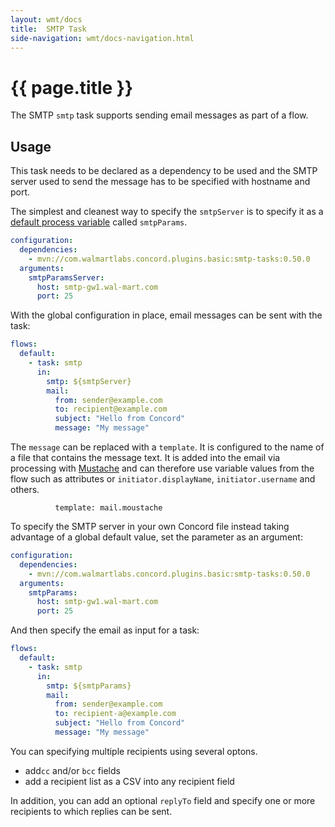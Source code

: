 ```yaml
---
layout: wmt/docs
title:  SMTP Task
side-navigation: wmt/docs-navigation.html
---
```


# {{ page.title }}

The SMTP `smtp` task supports sending email messages as part of a flow.

## Usage

This task needs to be declared as a dependency to be used and the SMTP server
used to send the message has to be specified with hostname and port.

The simplest and cleanest way to specify the `smtpServer` is to specify it as a 
[default process variable](../getting-started/configuration.html#default-process-variable)
called `smtpParams`.

```yaml
configuration:
  dependencies:
    - mvn://com.walmartlabs.concord.plugins.basic:smtp-tasks:0.50.0
  arguments:
    smtpParamsServer:
      host: smtp-gw1.wal-mart.com
      port: 25
```

With the global configuration in place, email messages can be sent with the task:

```yaml
flows:
  default:
    - task: smtp
      in:
        smtp: ${smtpServer}
        mail:
          from: sender@example.com
          to: recipient@example.com
          subject: "Hello from Concord"
          message: "My message"
```

The `message` can be replaced with a `template`. It is configured to
the name of a file that contains the message text. It is added into the email
via processing with [Mustache](https://mustache.github.io/) and can therefore
use variable values from the flow such as attributes or `initiator.displayName`,
`initiator.username` and others.

```
          template: mail.moustache
```

To specify the SMTP server in your own Concord file instead taking advantage of
a global default value, set the parameter as an argument:

```yaml
configuration:
  dependencies:
    - mvn://com.walmartlabs.concord.plugins.basic:smtp-tasks:0.50.0
  arguments:
    smtpParams:
      host: smtp-gw1.wal-mart.com
      port: 25
```

And then specify the email as input for a task:

```yaml
flows:
  default:
    - task: smtp
      in:
        smtp: ${smtpParams}
        mail:
          from: sender@example.com
          to: recipient-a@example.com
          subject: "Hello from Concord"
          message: "My message"
```

You can specifying multiple recipients using several optons.

- add`cc` and/or `bcc` fields
- add a recipient list as a CSV into any recipient field

In addition, you can add an optional `replyTo` field and specify one or more 
recipients to which replies can be sent.




